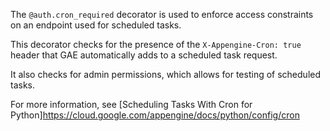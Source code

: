 The `@auth.cron_required` decorator is used to enforce access
constraints on an endpoint used for scheduled tasks.

This decorator checks for the presence of the `X-Appengine-Cron: true`
header that GAE automatically adds to a scheduled task request.

It also checks for admin permissions, which allows for testing of
scheduled tasks.

For more information, see
[Scheduling Tasks With Cron for Python]https://cloud.google.com/appengine/docs/python/config/cron
